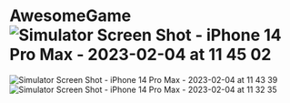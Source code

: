 # AwesomeGame![Simulator Screen Shot - iPhone 14 Pro Max - 2023-02-04 at 11 45 02](https://user-images.githubusercontent.com/29091648/216949599-d9c05171-2262-48f0-a606-7207b782d8a5.png)
![Simulator Screen Shot - iPhone 14 Pro Max - 2023-02-04 at 11 43 39](https://user-images.githubusercontent.com/29091648/216949621-bd3d0029-9c33-4707-9046-79646308c4c5.png)
![Simulator Screen Shot - iPhone 14 Pro Max - 2023-02-04 at 11 32 35](https://user-images.githubusercontent.com/29091648/216949665-a936b91d-a13a-47eb-b217-b508641a7ef0.png)
